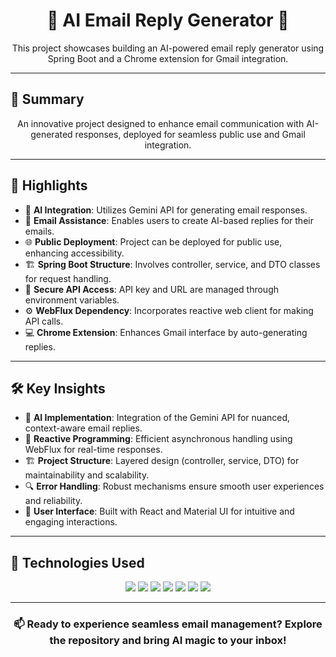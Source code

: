 <h1 align="center">🚀 AI Email Reply Generator 🚀</h1>

<p align="center">
    This project showcases building an AI-powered email reply generator using Spring Boot and a Chrome extension for Gmail integration.
</p>

---

## 🌟 Summary

<p align="center">
    An innovative project designed to enhance email communication with AI-generated responses, deployed for seamless public use and Gmail integration.
</p>

---

## 🎯 Highlights

- 🚀 **AI Integration**: Utilizes Gemini API for generating email responses.
- 📧 **Email Assistance**: Enables users to create AI-based replies for their emails.
- 🌐 **Public Deployment**: Project can be deployed for public use, enhancing accessibility.
- 🏗️ **Spring Boot Structure**: Involves controller, service, and DTO classes for request handling.
- 🔑 **Secure API Access**: API key and URL are managed through environment variables.
- ⚙️ **WebFlux Dependency**: Incorporates reactive web client for making API calls.
- 💻 **Chrome Extension**: Enhances Gmail interface by auto-generating replies.

---

## 🛠️ Key Insights

- 🤖 **AI Implementation**: Integration of the Gemini API for nuanced, context-aware email replies.
- 🔄 **Reactive Programming**: Efficient asynchronous handling using WebFlux for real-time responses.
- 🏗️ **Project Structure**: Layered design (controller, service, DTO) for maintainability and scalability.
- 🔍 **Error Handling**: Robust mechanisms ensure smooth user experiences and reliability.
- 🌟 **User Interface**: Built with React and Material UI for intuitive and engaging interactions.

---

## 🚀 Technologies Used

<p align="center">
    <img src="https://img.shields.io/badge/Java-%23007396.svg?style=for-the-badge&logo=java&logoColor=white" />
    <img src="https://img.shields.io/badge/Spring%20Boot-%236DB33F.svg?style=for-the-badge&logo=springboot&logoColor=white" />
    <img src="https://img.shields.io/badge/Maven-%23C71A36.svg?style=for-the-badge&logo=apachemaven&logoColor=white" />
    <img src="https://img.shields.io/badge/React-%2361DAFB.svg?style=for-the-badge&logo=react&logoColor=black" />
    <img src="https://img.shields.io/badge/WebFlux-%23007396.svg?style=for-the-badge" />
    <img src="https://img.shields.io/badge/Material--UI-%230081CB.svg?style=for-the-badge&logo=mui&logoColor=white" />
    <img src="https://img.shields.io/badge/Google%20Chrome%20Extensions-%234285F4.svg?style=for-the-badge&logo=googlechrome&logoColor=white" />
</p>

---

<h3 align="center">📫 Ready to experience seamless email management? Explore the repository and bring AI magic to your inbox!</h3>
